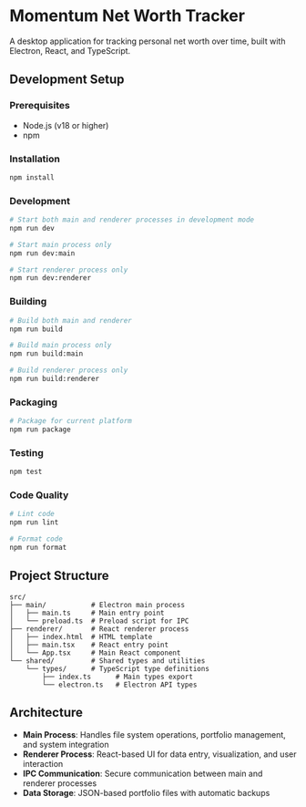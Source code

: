 # Momentum Net Worth Tracker

A desktop application for tracking personal net worth over time, built with Electron, React, and TypeScript.

## Development Setup

### Prerequisites

- Node.js (v18 or higher)
- npm

### Installation

```bash
npm install
```

### Development

```bash
# Start both main and renderer processes in development mode
npm run dev

# Start main process only
npm run dev:main

# Start renderer process only
npm run dev:renderer
```

### Building

```bash
# Build both main and renderer
npm run build

# Build main process only
npm run build:main

# Build renderer process only
npm run build:renderer
```

### Packaging

```bash
# Package for current platform
npm run package
```

### Testing

```bash
npm test
```

### Code Quality

```bash
# Lint code
npm run lint

# Format code
npm run format
```

## Project Structure

```
src/
├── main/           # Electron main process
│   ├── main.ts     # Main entry point
│   └── preload.ts  # Preload script for IPC
├── renderer/       # React renderer process
│   ├── index.html  # HTML template
│   ├── main.tsx    # React entry point
│   └── App.tsx     # Main React component
└── shared/         # Shared types and utilities
    └── types/      # TypeScript type definitions
        ├── index.ts      # Main types export
        └── electron.ts   # Electron API types
```

## Architecture

- **Main Process**: Handles file system operations, portfolio management, and system integration
- **Renderer Process**: React-based UI for data entry, visualization, and user interaction
- **IPC Communication**: Secure communication between main and renderer processes
- **Data Storage**: JSON-based portfolio files with automatic backups
